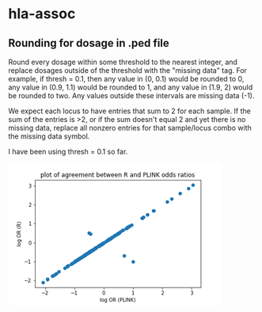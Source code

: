 # hla-assoc

## Rounding for dosage in .ped file

Round every dosage within some threshold to the nearest integer, and replace
dosages outside of the threshold with the "missing data" tag. For example, if
thresh = 0.1, then any value in (0, 0.1) would be rounded to 0, any value in
(0.9, 1.1) would be rounded to 1, and any value in (1.9, 2) would be rounded to 
two. Any values outside these intervals are missing data (-1).

We expect each locus to have entries that sum to 2 for each sample. If the
sum of the entries is >2, or if the sum doesn't equal 2 and yet there is no
missing data, replace all nonzero entries for that sample/locus combo with the
missing data symbol.

I have been using thresh = 0.1 so far.

![alt text](https://github.com/rivas-lab/hla-assoc/blob/master/plots/out_dosage_add_plot.png)
